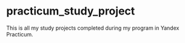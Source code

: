 # practicum_study_project
This is all my study projects completed during my program in Yandex Practicum.
